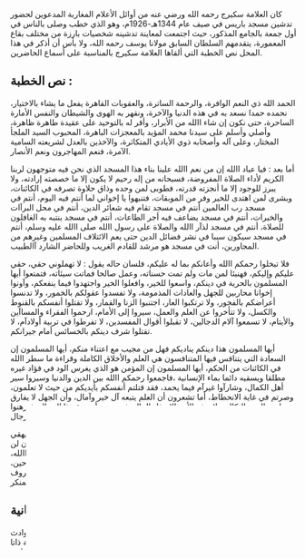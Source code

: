كان العلامة سكيرج رحمه الله ورضي عنه من أوائل الأعلام المغاربة المدعوين لحضور تدشين مسجد باريس في صيف عام 1344هـ-1926م، وهو الذي خطب وصلى بالناس في أول جمعة بالجامع المذكور، حيث اجتمعت لمعاينة تدشينه شخصيات بارزة من مختلف بقاع المعمورة، يتقدمهم السلطان السابق مولانا يوسف رحمه الله، ولا بأس أن أذكر في هذا المحل نص الخطبة التي ألقاها العلامة سكيرج بالمناسبة على أسماع الحاضرين.

## نص الخطبة :

الحمد الله ذي النعم الوافرة، والرحمة الساترة، والعقوبات القاهرة يفعل ما يشاء بالاختيار، نحمده حمدا نسعد به في هذه الدنيا والآخرة، ونقهر به الهوى والشيطان والنفس الأمارة الساحرة، حتى نكون إن شاء االله من الأبرار، وأقر له بالتوحيد على عقيدة طاهرة ظاهرة، وأصلي وأسلم على سيدنا محمد المؤيد بالمعجزات الباهرة، المحبوب السيد الملجأ المختار، وعلى آله وأصحابه ذوي الأيادي المتكاثرة، والآخذين بالعدل لشريعته السامية الآمرة، فنعم المهاجرون ونعم الأنصار.

أما بعد : فيا عباد االله إن من نعم االله علينا بناء هذا المسجد الذي نحن فيه متوجهون لربنا الكريم لأداء الصلاة المفروضة، فسبحانه من إله رحيم لا يكون إلا ما خصصته إرادته، ولا يبرز للوجود إلا ما أنجزته قدرته، فطوبى لمن وحده وذاق حلاوة تصرفه في الكائنات، وبشرى لمن اهتدى للخير وفر من الموبقات، فتنبهوا يا إخواني لما أنتم فيه اليوم، أنتم في مسجد رب العالمين أنتم في مسجد تقام فيه شعائر الدين، أنتم في محل البرآات والخيرات، أنتم في مسجد يضاعف فيه أجر الطاعات، أنتم في مسجد ينتبه به الغافلون للصلاة، أنتم في مسجد لذآر االله والصلاة على رسول االله صلى االله عليه وسلم، أنتم في مسجد سيكون سببا في نشر فضائل الدين حتى يعم الائتلاف المسلمين وغيرهم من المجاورين، أنت في مسجد هو مرشد للقادم الغريب وللحاضر الشارد آالطبيب.

فلا تبخلوا رحمكم االله وأعانكم بما له عليكم، فلسان حاله يقول : لا تهملوني حقي، حقي عليكم وإليكم، فهنيئا لمن مات ولم تمت حسناته، وعمل صالحا فماتت سيئاته، فتمتعوا أيها المسلمون بالحرية في دينكم، واسعوا للخير، وافعلوا الخير واجتهدوا فيما ينفعكم، وآونوا إخوانا محاربين للجهل والعادات المذمومة، ولا تفسدوا عقولكم بالخمور، ولا تدنسوا أعراضكم بالفجور، ولا ترتكبوا العار، اجتنبوا الزنا والقمار، ولا تقتلوا أنفسكم بالقنوط والكسل، ولا تتأخروا عن العلم والعمل، سيروا إلى الأمام، ارحموا الفقراء والمساآين والأيتام، لا تسمعوا آلام الدجالين، لا تقبلوا أقوال المفسدين، لا تفرطوا في تربية أولادآم، لا تقتلوا شرف دينكم بالخسائس أمام جيرانكم.

أيها المسلمون هذا دينكم يناديكم فهل من مجيب مع اعتناء منكم، أيها المسلمون إن السعادة التي يتنافس فيها المتنافسون هي العلم والأخلاق الكاملة وقراءة ما سطر االله في الكائنات من الحكم، أيها المسلمون إن المؤمن هو الذي يغرس الود في فؤاد غيره مطلقا ويسقيه دائما بماء الإنسانية ،فاجمعوا رحمكم االله بين الدين والدنيا وسيروا سير أهل الكمال، وشارآوا غيرآم فيما يحمد، فقد قتلتم أنفسكم بأيديكم من حيث لا تعلمون، وصرتم في غاية الانحطاط، أما تشعرون أن العلم يتبعه آل خير وآمال، وأن الجهل لا يفارق صاحبه الهم والنكال، ولا ترفع الأمة إلا ببذل المال، في جميع أصعدة هذا المجال، فبرهنوا على أنكم رجال.

وفقني االله وإياآم لما فيه خير الأمة، بجاه المصطفى المبعوث لكشف الغمة، روى البيهقي في السنن الكبرى أن النبي صلى االله عليه وسلم قال : أعمل عمل امرئ يظن أن لن يموت أبدا، واحذر حذر امرئ يخشى أن يموت غدا، صدق رسول االله، صدق حبيب االله، ألا إن أفضل آلام تتعظ به قلوب المومنين آلام مولانا واسع الرحمة والعطاء في آل حين، أعوذ باالله من الشيطان
الرجيم، ولتكن منكم أمة يدعون إلى الخير ويامرون بالمعروف وينهون عن المنكر.

## نص الخطبة الثانية :

الحمد الله الواجب الوجود والقدم، الباقي تعالى عن أن يلحقه عدم، المخالف للحوادث بالإطلاق آلها، القائم بنفسه جل عن أن يفتقر آالصفة ومحلها، المنفرد بالوحدانية ذاتا وأفعالا وصفات، القديم بقدرة تعلقت بجميع الممكنات، المريد آما شاء فلا يقع غير مراده، العالم بتفاصيل ما خلق قبل إيجاده، الحي بلا روح آما هو المألوف، السميع البصير المتكلم بلا صوت وحروف،
نحمده حمدا يليق بذاته التي لا تشبه الذوات، ونشكره على نعم عمت جميع المخلوقات.

وبعد فمن أراد أن يكتال بالمكيال الأوفى، فليكثر من الصلاة على النبي المصطفى، اللهم صل على هذا النبي الكريم، صاحب الخلق العظيم، وسلم تسليما، وارض اللهم عن آل بيته الطيبين، وعشيرته الأقربين، الذين قال فيهم نبيك الصادق الأمين : واالله لا يدخل قلب رجل الإيمان حتى يحبهم الله ولقرابتهم مني. اللهم انفعنا بمحبتهم، واحشرنا يا مولانا في زمرتهم، ولا تخالف بنا عن نهجهم وسبيلهم يا أآرم مسؤول، ويا خير مأمول، وارض اللهم عن أصحابه الأعلام، أنصار الملة والإسلام، وخصوصا منهم الخلفاء الكرام، ذوي المجد الشامخ، والفضل الباذخ، سادتنا وموالينا أبي بكر وعمر وعثمان وعلي، وعن التابعين وتابعيهم إلى يوم الدين، وأيد اللهم من أيد الملة الحنيفية،
وأحي من أحيا السنة المحمدية، ونجنا من الفتن الدنياوية والأخروية إنك على شيء قدير. وانصر اللهم راجي عفوك وبرك وخيرك، مجمع الشرف الديني والطيني، بضعة الرسول المطهر الفروع والأصول، السلطان بن السلطان المعظم، الذي شرف بحضوره افتتاح هذا الجامع في أول جمعة، أبي المحاسن سيدنا ومولانا يوسف بن مولانا الحسن، وآن االله له وليا ونصيرا ،وأصلح االله به وعلى يديه، ووفقه للخير وأعنه عليه، واجعله اللهم لأنعمك من الشاآرين، ولآلائك من الذاآرين، وعلى رعيته من المشفقين، إنك على آل شيء قدير، يا أرحم الراحمين، يا رب قست قلوبنا، وآثرت ذنوبنا، وطالت آمالنا، وفسدت أعمالنا، وعم تكاسلنا، وقوي على العصيان هجومنا، ولا مشتكى لنا إلا إليك، اللهم ارحم تضرعنا، اللهم أمن خوفنا،
اللهم تقبل أعمالنا، اللهم اصلح أحوالنا. ربنا أنت منقذنا لا سواك، وهل سواك يفرج آربتنا، قد واعدت بأن من دعاك يجاب، وحشاك تترآنا، ربنا آل ذنب إلى جنب عفوك ليس شيئا إذا شئت أن ترحمنا، ربنا إن فعلنا قبيحا فأنت الغفور بفضلك تسترنا، ربنا قد قصدنا باب رحمتك وأنت الكريم وما لغيرك فقرنا، ربنا أنت الملاذ إذا ضاقت الأحوال وانقطعت آمالنا، ربنا إن عفوت ففضل، وإن فعدل، وأنت الرؤوف بنا، اللهم ألف بين قلوب العباد، واسلك بالجميع سبيل الرشاد، مولانا إياك سألنا، وما عندك من خير طلبنا، فاقبل اللهم بوجهك الكريم علينا، واعطنا سؤلنا ولا تخيب فيك رجاءنا، واجعل اللهم جمعنا هذا جمعا مبارآا مرحوما، وتفرقنا منه تفرقا سالما معصوما، ولا تجعل فينا ولا منا ولا معنا شقيا ولا محروما، يا من عجز عن وصف آنهه الواصفون، سبحان ربك رب العزة عما يصفون،
وسلام على المرسلين، والحمد الله رب العالمين.
